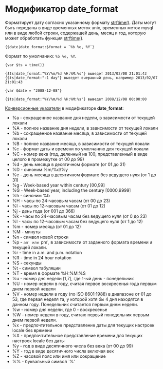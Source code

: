 Модификатор date_format
====================

Форматирует дату согласно указанному формату [strftime()](http://docs.php.net/ru/strftime).
Даты могут быть переданы в виде временных меток unix, временных меток mysql или в виде любой строки, содержащей день,
месяц и год, которую может обработать функция [strftime()](http://docs.php.net/ru/strftime).

```smarty
{$date|date_format:$format = `%b %e, %Y`}
```

Формат по умолчанию: `%b %e, %Y`.

```smarty
{var $ts = time()}

{$ts|date_format:"%Y/%m/%d %H:%M:%s"} выведет 2013/02/08 21:01:43
{$ts|date_format:"-1 day"} выведет вчерашний день, например 2013/02/07 21:01:43

{var $date = "2008-12-08"}

{$ts|date_format:"%Y/%m/%d %H:%M:%s"} выведет 2008/12/08 00:00:00
```

[Конверсионные указатели](http://docs.php.net/ru/strftime#refsect1-function.strftime-parameters) в модификаторе **date_format**:

* %a - сокращенное название дня недели, в зависимости от текущей локали
* %A - полное название дня недели, в зависимости от текущей локали
* %b - сокращенное название месяца, в зависимости от текущей локали
* %B - полное название месяца, в зависимости от текущей локали
* %c - формат даты и времени по умолчанию для текущей локали
* %C - номер века (год, деленный на 100, представленный в виде целого в промежутке от 00 до 99)
* %d - день месяца в десятичном формате (от 01 до 31)
* %D - синоним %m/%d/%y
* %e - день месяца в десятичном формате без ведущего нуля (от 1 до 31)
* %g - Week-based year within century [00,99]
* %G - Week-based year, including the century [0000,9999]
* %h - синоним %b
* %H - часы по 24-часовым часам (от 00 до 23)
* %I - часы по 12-часовым часам (от 01 до 12)
* %j - день года (от 001 до 366)
* %k - часы по 24-часовым часам без ведущего нуля (от 0 до 23)
* %l - часы по 12-часовым часам без ведущего нуля (от 1 до 12)
* %m - номер месяца (от 01 до 12)
* %M - минуты
* %n - символ новой строки
* %p - `am' или `pm', в зависимости от заданного формата времени и текущей локали.
* %r - time in a.m. and p.m. notation
* %R - time in 24 hour notation
* %S - секунды
* %t - символ табуляции
* %T - время в формате %H:%M:%S
* %u - номер дня недели [1,7], где 1-ый день - понедельник
* %U - номер недели в году, считая первое воскресенья года первым днем первой недели
* %V - номер недели в году (по ISO 8601:1988) в диапазоне от 01 до 53, где первая неделя та, у которой хотя бы 4 дня находятся в данном году. Понедельник считается первым днем недели.
* %w - номер дня недели, где 0 - воскресенье
* %W - номер недели в году, считаю первый понедельник первым днем первой недели.
* %x - предпочтительное представление даты для текущих настроек locale без времени
* %X - предпочтительное представление времени для текущих настроек locale без даты
* %y - год в виде десятичного числа без века (от 00 до 99)
* %Y - год в виде десятичного числа включая век
* %Z - часовой пояс или имя или сокращение
* %% - буквальный символ `%'
